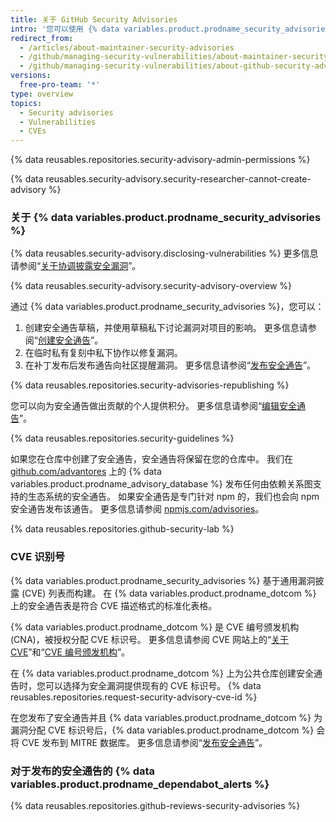 ```yaml
---
title: 关于 GitHub Security Advisories
intro: '您可以使用 {% data variables.product.prodname_security_advisories %} 来私下讨论、修复和发布有关仓库中安全漏洞的信息。'
redirect_from:
  - /articles/about-maintainer-security-advisories
  - /github/managing-security-vulnerabilities/about-maintainer-security-advisories
  - /github/managing-security-vulnerabilities/about-github-security-advisories
versions:
  free-pro-team: '*'
type: overview
topics:
  - Security advisories
  - Vulnerabilities
  - CVEs
---
```


{% data reusables.repositories.security-advisory-admin-permissions %}

{% data reusables.security-advisory.security-researcher-cannot-create-advisory %}

### 关于 {% data variables.product.prodname_security_advisories %}

{% data reusables.security-advisory.disclosing-vulnerabilities %} 更多信息请参阅“[关于协调披露安全漏洞](/code-security/security-advisories/about-coordinated-disclosure-of-security-vulnerabilities)”。

{% data reusables.security-advisory.security-advisory-overview %}

通过 {% data variables.product.prodname_security_advisories %}，您可以：

1. 创建安全通告草稿，并使用草稿私下讨论漏洞对项目的影响。 更多信息请参阅“[创建安全通告](/github/managing-security-vulnerabilities/creating-a-security-advisory)”。
2. 在临时私有复刻中私下协作以修复漏洞。
3. 在补丁发布后发布通告向社区提醒漏洞。 更多信息请参阅“[发布安全通告](/github/managing-security-vulnerabilities/publishing-a-security-advisory)”。

{% data reusables.repositories.security-advisories-republishing %}

您可以向为安全通告做出贡献的个人提供积分。 更多信息请参阅“[编辑安全通告](/github/managing-security-vulnerabilities/editing-a-security-advisory#about-credits-for-security-advisories)”。

{% data reusables.repositories.security-guidelines %}

如果您在仓库中创建了安全通告，安全通告将保留在您的仓库中。 我们在 [github.com/advantores](https://github.com/advisories) 上的 {% data variables.product.prodname_advisory_database %} 发布任何由依赖关系图支持的生态系统的安全通告。 如果安全通告是专门针对 npm 的，我们也会向 npm 安全通告发布该通告。 更多信息请参阅 [npmjs.com/advisories](https://www.npmjs.com/advisories)。

{% data reusables.repositories.github-security-lab %}

### CVE 识别号

{% data variables.product.prodname_security_advisories %} 基于通用漏洞披露 (CVE) 列表而构建。 在 {% data variables.product.prodname_dotcom %} 上的安全通告表是符合 CVE 描述格式的标准化表格。

{% data variables.product.prodname_dotcom %} 是 CVE 编号颁发机构 (CNA)，被授权分配 CVE 标识号。 更多信息请参阅 CVE 网站上的“[关于 CVE](https://cve.mitre.org/about/index.html)”和“[CVE 编号颁发机构](https://cve.mitre.org/cve/cna.html)”。

在 {% data variables.product.prodname_dotcom %} 上为公共仓库创建安全通告时，您可以选择为安全漏洞提供现有的 CVE 标识号。 {% data reusables.repositories.request-security-advisory-cve-id %}

在您发布了安全通告并且 {% data variables.product.prodname_dotcom %} 为漏洞分配 CVE 标识号后，{% data variables.product.prodname_dotcom %} 会将 CVE 发布到 MITRE 数据库。 更多信息请参阅“[发布安全通告](/github/managing-security-vulnerabilities/publishing-a-security-advisory#requesting-a-cve-identification-number)”。

### 对于发布的安全通告的 {% data variables.product.prodname_dependabot_alerts %}

{% data reusables.repositories.github-reviews-security-advisories %}
